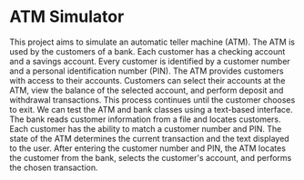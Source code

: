 # ATM Simulator
This project aims to simulate an automatic teller machine (ATM). The ATM is used by the customers of a bank. Each customer has a checking account and a savings account. Every customer is identified by a customer number and a personal identification number (PIN). The ATM provides customers with access to their accounts. Customers can select their accounts at the ATM, view the balance of the selected account, and perform deposit and withdrawal transactions. This process continues until the customer chooses to exit. We can test the ATM and bank classes using a text-based interface. The bank reads customer information from a file and locates customers. Each customer has the ability to match a customer number and PIN. The state of the ATM determines the current transaction and the text displayed to the user. After entering the customer number and PIN, the ATM locates the customer from the bank, selects the customer's account, and performs the chosen transaction.
